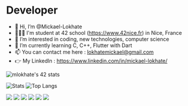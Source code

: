 # Developer
- 👋 Hi, I’m @Mickael-Lokhate
- 🧑🏽‍💻 I'm student at 42 school (https://www.42nice.fr) in Nice, France
- 👀 I’m interested in coding, new technologies, computer science
- 🌱 I’m currently learning C, C++, Flutter with Dart
- 📫 You can contact me here : lokhatemickael@gmail.com
- 👉 My LinkedIn : https://www.linkedin.com/in/mickael-lokhate/

![mlokhate's 42 stats](https://badge42.herokuapp.com/api/stats/mlokhate?darkmode=true)

![Stats](https://github-readme-stats.vercel.app/api?username=mickael-lokhate&show_icons=true&theme=dark)
![Top Langs](https://github-readme-stats.vercel.app/api/top-langs/?username=mickael-lokhate&layout=compact&theme=dark)


![](https://img.shields.io/badge/OS-MacOs-blue) ![](https://img.shields.io/badge/OS-Linux-blue)
![](https://img.shields.io/badge/code-C-blue) ![](https://img.shields.io/badge/code-C++-blue)
![](https://img.shields.io/badge/tools-VSCode-blue) ![](https://img.shields.io/badge/tools-Vim-blue)
